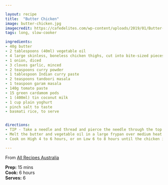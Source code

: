 ```yaml
---

layout: recipe
title:  "Butter Chicken"
image: butter-chicken.jpg
imagecredit: https://cafedelites.com/wp-content/uploads/2019/01/Butter-Chicken-IMAGE-64.jpg
tags: long, slow-cooker

ingredients:
- 40g butter
- 2 tablespoons (40ml) vegetable oil
- 4 large skinless, boneless chicken thighs, cut into bite-sized pieces
- 1 onion, diced
- 3 cloves garlic, minced
- 2 teaspoons curry powder
- 1 tablespoon Indian curry paste
- 2 teaspoons tandoori masala
- 1 teaspoon garam masala
- 140g tomato paste
- 15 green cardamom pods
- 1 (400ml) tin coconut milk
- 1 cup plain yoghurt
- pinch salt to taste
- basmati rice, to serve


directions:
- TIP - Take a needle and thread and pierce the needle through the top of the cardamom pod. Continue with all the cardamom pods and then tie the ends together in a knot so it looks like a ring (you don't have to do this if you don't want the extra step...it just makes it easy to remove and nobody crunches down on a big bitter cardamom pod).
- Melt the butter and vegetable oil in a large frypan over medium heat. Stir in the chicken, onion and garlic. Cook and stir until the onion has softened and turned translucent, about 10 minutes. Stir in the curry powder, curry paste, tandoori masala, garam masala and tomato paste until no lumps of tomato paste remain. Pour into a slow cooker, and stir in the cardamom pods, coconut milk and yoghurt. Season to taste with salt.
- Cook on High 4 to 6 hours, or on Low 6 to 8 hours until the chicken is tender and the sauce has reduced to your desired consistency. Remove and discard the cardamom pods. Serve with basmati rice.

---
```


From [All Recipes Australia](http://allrecipes.com.au/recipe/11211/butter-chicken-for-the-slow-cooker.aspx)

**Prep:** 15 mins  
**Cook:** 6 hours  
**Serves:** 6